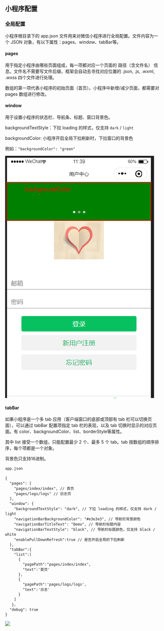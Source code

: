 ## 小程序配置

### 全局配置

小程序根目录下的 app.json 文件用来对微信小程序进行全局配置。文件内容为一个 JSON 对象，有以下属性：pages、window、tabBar等。

#### pages
用于指定小程序由哪些页面组成，每一项都对应一个页面的 路径（含文件名） 信息。文件名不需要写文件后缀，框架会自动去寻找对应位置的 .json, .js, .wxml, .wxss 四个文件进行处理。

数组的第一项代表小程序的初始页面（首页）。小程序中新增/减少页面，都需要对 pages 数组进行修改。

#### window
用于设置小程序的状态栏、导航条、标题、窗口背景色。

backgroundTextStyle：下拉 loading 的样式，仅支持 `dark` / `light`

backgroundColor: 小程序开启全局下拉刷新时，下拉窗口的背景色

例如：`"backgroundColor": "green"`

![image-20200415114005944](https://raw.githubusercontent.com/limchen233/images/master/img/image-20200415114005944.png)

#### tabBar
如果小程序是一个多 tab 应用（客户端窗口的底部或顶部有 tab 栏可以切换页面），可以通过 tabBar 配置项指定 tab 栏的表现，以及 tab 切换时显示的对应页面。有 color、backgroundColor、list、borderStyle等属性。

其中 list 接受一个数组，只能配置最少 2 个、最多 5 个 tab。tab 按数组的顺序排序，每个项都是一个对象。

背景色只支持16进制。

    app.json
    
    {
      "pages": [
        "pages/index/index", // 首页
        "pages/logs/logs" // 日志页
      ],
      "window": {
        "backgroundTextStyle": "dark", // 下拉 loading 的样式，仅支持 dark / light
        "navigationBarBackgroundColor": "#e3e3e3", // 导航栏背景颜色
        "navigationBarTitleText": "Demo", // 导航栏标题内容
        "navigationBarTextStyle": "black", // 导航栏标题颜色，仅支持 black / white
        "enablePullDownRefresh":true // 是否开启全局的下拉刷新
      },
      "tabBar":{
        "list":[
          {
            "pagePath":"pages/index/index",
            "text":'首页'
          },
          {
            "pagePath":'pages/logs/logs',
            "text":'日志'
          }
        ] 
       }，
      "debug": true
    }

![](https://i.imgur.com/QGn6uIz.png)